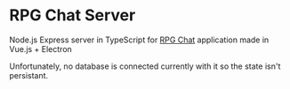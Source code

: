 # RPG Chat Server

Node.js Express server in  TypeScript for [RPG Chat](https://github.com/F0rsaken/rpg-chat) application made in Vue.js + Electron

Unfortunately, no database is connected currently with it so the state isn't persistant.
